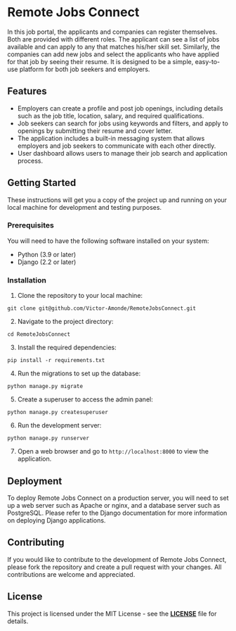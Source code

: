 # Remote Jobs Connect
 In this job portal, the applicants and companies can register themselves. Both are provided with different roles. The applicant can see a list of jobs available and can apply to any that matches his/her skill set. Similarly, the companies can add new jobs and select the applicants who have applied for that job by seeing their resume. It is designed to be a simple, easy-to-use platform for both job seekers and employers.

## Features
- Employers can create a profile and post job openings, including details such as the job title, location, salary, and required qualifications.
- Job seekers can search for jobs using keywords and filters, and apply to openings by submitting their resume and cover letter.
- The application includes a built-in messaging system that allows employers and job seekers to communicate with each other directly.
- User dashboard allows users to manage their job search and application process.

## Getting Started
These instructions will get you a copy of the project up and running on your local machine for development and testing purposes.

### Prerequisites
You will need to have the following software installed on your system:

- Python (3.9 or later)
- Django (2.2 or later)

### Installation

1. Clone the repository to your local machine:

```
git clone git@github.com/Victor-Amonde/RemoteJobsConnect.git
```

2. Navigate to the project directory:

```
cd RemoteJobsConnect
```

3. Install the required dependencies:

```
pip install -r requirements.txt
```

4. Run the migrations to set up the database:

```
python manage.py migrate
```

5. Create a superuser to access the admin panel:

```
python manage.py createsuperuser
```

6. Run the development server:

```
python manage.py runserver
```

7. Open a web browser and go to `http://localhost:8000` to view the application.

## Deployment
To deploy Remote Jobs Connect on a production server, you will need to set up a web server such as Apache or nginx, and a database server such as PostgreSQL. Please refer to the Django documentation for more information on deploying Django applications.

## Contributing
If you would like to contribute to the development of Remote Jobs Connect, please fork the repository and create a pull request with your changes. All contributions are welcome and appreciated.

## License
This project is licensed under the MIT License - see the <u>**LICENSE**</u> file for details.

